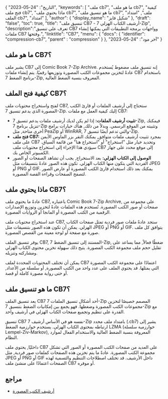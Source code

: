 {
"التاريخ": "24-05-2023",
  "keywords": [
"ملف cb7",
"ما هو ملف cb7",
"كيفية فتح ملف cb7",
"ماذا يحتوي ملف cb7",
"ما هو تنسيق ملف cb7",
"ملف",
"امتداد الملف cb7",
"امتداد"
],
  "author": {
"display_name": "شكيل فايز"
},
"draft": "false",
"toc": true,
"title": "تنسيق ملف CB7 - أرشيف الكتاب الهزلي 7-Zip",
  "description":"تعرف على تنسيق CB7 وواجهات برمجة التطبيقات التي يمكنها إنشاء ملفات CB7 وفتحها.",
"linktitle": "CB7",
  "menu": {
    "docs": {
      "identifier": "compression-cb7",
"parent" : "compression"
}
},
"آخر مود": "24-05-2023"
}

## ما هو ملف CB7؟

يشير ملف CB7 إلى Comic Book 7-Zip Archive. إنه تنسيق ملف مضغوط يُستخدم عادةً لتخزين مجموعات الكتب المصورة وتوزيعها رقميًا. يتم إنشاء ملفات CB7 باستخدام برنامج الضغط 7-Zip, المعروف بنسبة الضغط العالية.

## كيفية فتح الملف CB7؟

لفتح واستخراج محتويات ملف CB7, ستحتاج إلى أرشيف الملفات أو قارئ الكتب المصورة الذي يدعم تنسيق 7-Zip. إليك كيفية العمل مع ملفات CB7:

- **تثبيت أرشيف الملفات:** إذا لم يكن لديك أرشيف ملفات يدعم تنسيق 7-Zip, فيمكنك تنزيل برنامج 7-Zip وتثبيته من الموقع الرسمي. وبدلاً من ذلك, هناك خيارات برامج أخرى متاحة, مثل PeaZip أو WinRAR, والتي تدعم أيضًا تنسيق 7-Zip.
- **فتح ملف CB7:** بمجرد تثبيت أرشيف ملفات متوافق, يمكنك النقر بزر الماوس الأيمن على ملف CB7 وتحديد خيار مثل "استخراج" أو "استخراج هنا" من قائمة السياق. سيؤدي هذا الإجراء إلى استخراج محتويات ملف CB7 إلى موقع محدد على جهاز الكمبيوتر الخاص بك.
- **الوصول إلى الكتاب الهزلي:** بعد الاستخراج, يجب أن تشاهد الصفحات أو الصور الفردية التي يتكون منها الكتاب الهزلي. تكون هذه الصور عادةً بتنسيقات مثل JPEG أو PNG أو GIF. يمكنك بعد ذلك استخدام قارئ الكتب المصورة أو عارض الصور لتصفح الصفحات وقراءة القصة المصورة.

## ماذا يحتوي ملف CB7؟

عادةً ما يحتوي ملف CB7, باعتباره Comic Book 7-Zip Archive, على مجموعة من صفحات أو صور الكتب المصورة. تُستخدم هذه الملفات عادةً لتخزين وتوزيع الإصدارات الرقمية من الكتب المصورة أو المانجا أو الروايات المصورة.

عند استخراج محتويات ملف CB7, ستجد عادةً ملفات صور فردية تمثل صفحات الكتاب الهزلي. يمكن أن تكون هذه الصور بتنسيقات مثل JPEG أو PNG أو GIF. يتوافق كل ملف صورة مع صفحة أو لوحة معينة من القصص المصورة.

يوفر تنسيق الملف CB7, المستند إلى تنسيق الضغط 7-Zip, ضغطًا فعالاً, مما يساعد على تقليل حجم ملف مجموعة الكتب المصورة. يتيح ذلك سهولة تخزين محتوى الكتاب الهزلي ومشاركته وتنزيله.

يمكن أن تختلف المحتويات المحددة لملف CB7 اعتمادًا على مجموعة الكتب المصورة التي يمثلها. قد يحتوي الملف على عدد واحد من الكتب المصورة, أو سلسلة من الأعداد, أو حتى رواية مصورة كاملة أو قصة.

## ما هو تنسيق ملف CB7؟

يعد تنسيق الملف CB7 أحد أشكال تنسيق الملفات 7-Zip المصمم خصيصًا لتخزين مجموعات الكتب المصورة وضغطها. فهو يجمع بين إمكانيات الضغط بتنسيق 7-Zip مع القدرة على تنظيم وتجميع صفحات الكتاب الهزلي في أرشيف واحد.

تنسيق CB7 نفسه هو في الأساس أرشيف 7-Zip بامتداد ملف محدد (.cb7) يشير إلى ارتباطه بمحتوى الكتاب الهزلي. يستخدم خوارزمية الضغط LZMA (خوارزمية سلسلة Lempel-Ziv-Markov), المعروفة بنسبة الضغط العالية والاستخدام الفعال لموارد النظام.

داخليًا, يحتوي ملف CB7 على العديد من صفحات الكتب المصورة أو الصور التي تشكل مجموعة الكتب المصورة. عادةً ما يتم تخزين هذه الصفحات كملفات صور فردية, مثل JPEG أو PNG أو GIF داخل الأرشيف. قد تختلف اصطلاحات التنظيم والتسمية لهذه الصفحات اعتمادًا على منشئ ملف CB7 أو موفره.

## مراجع
* [أرشيف الكتب المصورة](https://en.wikipedia.org/wiki/Comic_book_archive)


